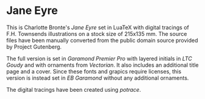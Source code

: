 # Jane Eyre

This is Charlotte Bronte's *Jane Eyre* set in LuaTeX with digital tracings of F.H. Townsends illustrations on a stock size of 215x135 mm. The source files have been manually converted from the public domain source provided by Project Gutenberg.

The full version is set in *Garamond Premier Pro* with layered initials in *LTC Goudy* and with ornaments from *Vectorian*. It also includes an additional title page and a cover. Since these fonts and grapics require licenses, this version is instead set in *EB Garamond* without any additional ornaments.

The digital tracings have been created using *potrace*.

